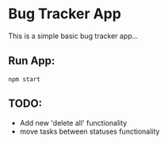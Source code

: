 # Bug Tracker App

This is a simple basic bug tracker app...

## Run App:

`npm start`

## TODO:

-   Add new 'delete all' functionality
-   move tasks between statuses functionality
